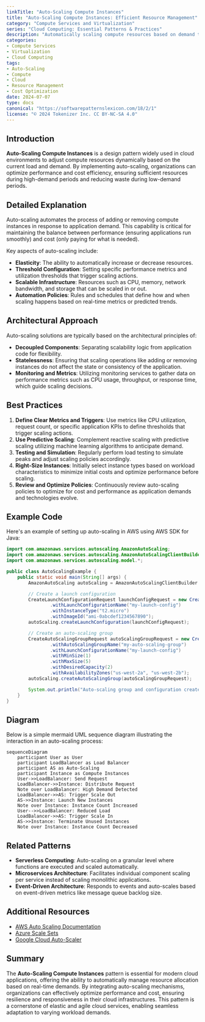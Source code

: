 ```yaml
---
linkTitle: "Auto-Scaling Compute Instances"
title: "Auto-Scaling Compute Instances: Efficient Resource Management"
category: "Compute Services and Virtualization"
series: "Cloud Computing: Essential Patterns & Practices"
description: "Automatically scaling compute resources based on demand to optimize performance and cost."
categories:
- Compute Services
- Virtualization
- Cloud Computing
tags:
- Auto-Scaling
- Compute
- Cloud
- Resource Management
- Cost Optimization
date: 2024-07-07
type: docs
canonical: "https://softwarepatternslexicon.com/18/2/1"
license: "© 2024 Tokenizer Inc. CC BY-NC-SA 4.0"
---
```


## Introduction

**Auto-Scaling Compute Instances** is a design pattern widely used in cloud environments to adjust compute resources dynamically based on the current load and demand. By implementing auto-scaling, organizations can optimize performance and cost efficiency, ensuring sufficient resources during high-demand periods and reducing waste during low-demand periods.

## Detailed Explanation

Auto-scaling automates the process of adding or removing compute instances in response to application demand. This capability is critical for maintaining the balance between performance (ensuring applications run smoothly) and cost (only paying for what is needed).

Key aspects of auto-scaling include:

- **Elasticity**: The ability to automatically increase or decrease resources.
- **Threshold Configuration**: Setting specific performance metrics and utilization thresholds that trigger scaling actions.
- **Scalable Infrastructure**: Resources such as CPU, memory, network bandwidth, and storage that can be scaled in or out.
- **Automation Policies**: Rules and schedules that define how and when scaling happens based on real-time metrics or predicted trends.

## Architectural Approach

Auto-scaling solutions are typically based on the architectural principles of:

- **Decoupled Components**: Separating scalability logic from application code for flexibility.
- **Statelessness**: Ensuring that scaling operations like adding or removing instances do not affect the state or consistency of the application.
- **Monitoring and Metrics**: Utilizing monitoring services to gather data on performance metrics such as CPU usage, throughput, or response time, which guide scaling decisions.

## Best Practices

1. **Define Clear Metrics and Triggers**: Use metrics like CPU utilization, request count, or specific application KPIs to define thresholds that trigger scaling actions.
2. **Use Predictive Scaling**: Complement reactive scaling with predictive scaling utilizing machine learning algorithms to anticipate demand.
3. **Testing and Simulation**: Regularly perform load testing to simulate peaks and adjust scaling policies accordingly.
4. **Right-Size Instances**: Initially select instance types based on workload characteristics to minimize initial costs and optimize performance before scaling.
5. **Review and Optimize Policies**: Continuously review auto-scaling policies to optimize for cost and performance as application demands and technologies evolve.

## Example Code

Here's an example of setting up auto-scaling in AWS using AWS SDK for Java:

```java
import com.amazonaws.services.autoscaling.AmazonAutoScaling;
import com.amazonaws.services.autoscaling.AmazonAutoScalingClientBuilder;
import com.amazonaws.services.autoscaling.model.*;

public class AutoScalingExample {
    public static void main(String[] args) {
        AmazonAutoScaling autoScaling = AmazonAutoScalingClientBuilder.defaultClient();

        // Create a launch configuration
        CreateLaunchConfigurationRequest launchConfigRequest = new CreateLaunchConfigurationRequest()
                .withLaunchConfigurationName("my-launch-config")
                .withInstanceType("t2.micro")
                .withImageId("ami-0abcdef1234567890");
        autoScaling.createLaunchConfiguration(launchConfigRequest);

        // Create an auto-scaling group
        CreateAutoScalingGroupRequest autoScalingGroupRequest = new CreateAutoScalingGroupRequest()
                .withAutoScalingGroupName("my-auto-scaling-group")
                .withLaunchConfigurationName("my-launch-config")
                .withMinSize(1)
                .withMaxSize(5)
                .withDesiredCapacity(2)
                .withAvailabilityZones("us-west-2a", "us-west-2b");
        autoScaling.createAutoScalingGroup(autoScalingGroupRequest);

        System.out.println("Auto-scaling group and configuration created successfully.");
    }
}
```

## Diagram

Below is a simple mermaid UML sequence diagram illustrating the interaction in an auto-scaling process:

```mermaid
sequenceDiagram
    participant User as User
    participant LoadBalancer as Load Balancer
    participant AS as Auto-Scaling
    participant Instance as Compute Instances
    User->>LoadBalancer: Send Request
    LoadBalancer->>Instance: Distribute Request
    Note over LoadBalancer: High Demand Detected
    LoadBalancer->>AS: Trigger Scale Out
    AS->>Instance: Launch New Instances
    Note over Instance: Instance Count Increased
    User-->>LoadBalancer: Reduced Load
    LoadBalancer->>AS: Trigger Scale In
    AS->>Instance: Terminate Unused Instances
    Note over Instance: Instance Count Decreased
```

## Related Patterns

- **Serverless Computing**: Auto-scaling on a granular level where functions are executed and scaled automatically.
- **Microservices Architecture**: Facilitates individual component scaling per service instead of scaling monolithic applications.
- **Event-Driven Architecture**: Responds to events and auto-scales based on event-driven metrics like message queue backlog size.

## Additional Resources

- [AWS Auto Scaling Documentation](https://aws.amazon.com/autoscaling/)
- [Azure Scale Sets](https://docs.microsoft.com/en-us/azure/virtual-machine-scale-sets/)
- [Google Cloud Auto-Scaler](https://cloud.google.com/kubernetes-engine/docs/how-to/cluster-autoscaler)

## Summary

The **Auto-Scaling Compute Instances** pattern is essential for modern cloud applications, offering the ability to automatically manage resource allocation based on real-time demands. By integrating auto-scaling mechanisms, organizations can effectively optimize performance and cost, ensuring resilience and responsiveness in their cloud infrastructures. This pattern is a cornerstone of elastic and agile cloud services, enabling seamless adaptation to varying workload demands.
